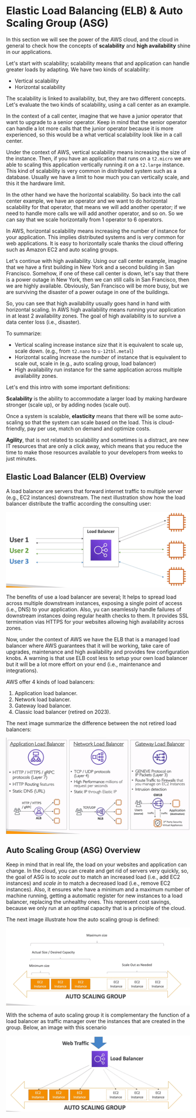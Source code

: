 Elastic Load Balancing (ELB) & Auto Scaling Group (ASG)
=======================================================

In this section we will see the power of the AWS cloud, and the cloud in general to check how the concepts of **scalability** and **high availability** shine in our applications.

Let's start with scalability; scalability means that and application can handle greater loads by adapting. We have two kinds of scalability:

- Vertical scalability
- Horizontal scalability

The scalability is linked to availability, but, they are two different concepts. Let's evaluate the two kinds of scalability, using a call center as an example.

In the context of a call center, imagine that we have a junior operator that want to upgrade to a senior operator. Keep in mind that the senior operator can handle a lot more calls that the junior operator because it is more experienced, so this would be a what vertical scalability look like in a call center.

Under the context of AWS, vertical scalability means increasing the size of the instance. Then, if you have an application that runs on a `t2.micro` we are able to scaling this application vertically running it on a `t2.large` instance. This kind of scalability is very common in distributed system such as a database. Usually we have a limit to how much you can vertically scale, and this it the hardware limit.

In the other hand we have the horizontal scalability. So back into the call center example, we have an operator and we want to do horizontal scalability for that operator, that means we will add another operator; if we need to handle more calls we will add another operator, and so on. So we can say that we scale horizontally from 1 operator to 6 operators.

In AWS, horizontal scalability means increasing the number of instance for your application. This implies distributed systems and is very common for web applications. It is easy to horizontally scale thanks the cloud offering such as Amazon EC2 and auto scaling groups.

Let's continue with high availability. Using our call center example, imagine that we have a first building in New York and a second building in San Francisco. Somehow, if one of these call center is down, let's say that there is a power outage in New York, then we can still calls in San Francisco, then we are highly available. Obviously, San Francisco will be more busy, but we are surviving the disaster of a power outage in one of the buildings.

So, you can see that high availability usually goes hand in hand with horizontal scaling. In AWS high availability means running your application in at least 2 availability zones. The goal of high availability is to survive a data center loss (i.e., disaster).

To summarize:

- Vertical scaling increase instance _size_ that it is equivalent to scale up, scale down. (e.g., from `t2.nano` to `u-12tbl.metal`)
- Horizontal scaling increase the _number_ of instance that is equivalent to scale out, scale in (e.g., auto scaling group, load balancer)
- High availability run instance for the same application across multiple availability zones.

Let's end this intro with some important definitions:

**Scalability** is the ability to accommodate a larger load by making hardware stronger (scale up), or by adding nodes (scale out).

Once a system is scalable, **elasticity** means that there will be some auto-scaling so that the system can scale based on the load. This is cloud-friendly, pay per use, match on demand and optimize costs.

**Agility**, that is not related to scalability and sometimes is a distract, are new IT resources that are only a click away, which means that you reduce the time to make those resources available to your developers from weeks to just minutes.

Elastic Load Balancer (ELB) Overview
-------------------------------------

A load balancer are servers that forward internet traffic to multiple server (e.g., EC2 instances) downstream. The next illustration show how the load balancer distribute the traffic according the consulting user:

![Load Balancer](../assets/images/04A-load-balancer.png)

The benefits of use a load balancer are several; It helps to spread load across multiple downstream instances, exposing a single point of access (i.e., DNS) to your application. Also, yu can seamlessly handle failures of downstream instances doing regular health checks to them. It provides SSL termination vias HTTPS for your websites allowing high availability across zones.

Now, under the context of AWS we have the ELB that is a managed load balancer where AWS guarantees that it will be working, take care of upgrades, maintenance and high availability and provides few configuration knobs. A warning is that use ELB cost less to setup your own load balancer but it will be a lot more effort on your end (i.e., maintenance and integrations).

AWS offer 4 kinds of load balancers:

1. Application load balancer.
2. Network load balancer.
3. Gateway load balancer.
4. Classic load balancer (retired on 2023).

The next image summarize the difference between the not retired load balancers:

![AWS Load Balancers](../assets/images/04B-aws-load-balancers.png)

Auto Scaling Group (ASG) Overview
---------------------------------

Keep in mind that in real life, the load on your websites and application can change. In the cloud, you can create and get rid of servers very quickly, so, the goal of ASG is to _scale out_ to match an increased load (i.e., add EC2 instances) and _scale in_  to match a decreased load (i.e., remove EC2 instances). Also, it ensures whe have a minimum and a maximum number of machine running, getting a automatic register for new instances to a load balancer, replacing the unhealthy ones. This represent cost savings, because we only run at an optimal capacity that is a principle of the cloud.

The next image illustrate how the auto scaling group is defined:

![Auto Scaling Group](../assets/images/04C-asg.png)

With the schema of auto scaling group it is complementary the function of a load balancer as traffic manager over the instances that are created in the group. Below, an image with this scenario

![ASG with Load Balancer](../assets/images/04D-asg-load-balancer.png)
